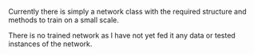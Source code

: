 Currently there is simply a network class with the required structure and methods to train on a small scale.

There is no trained network as I have not yet fed it any data or tested instances of the network.

